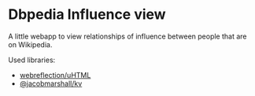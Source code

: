 # Dbpedia Influence view

A little webapp to view relationships of influence between people that are on Wikipedia. 

Used libraries:

- [webreflection/uHTML](https://github.com/webreflection/uHTML)
- [@jacobmarshall/kv](https://github.com/@jacobmarshall/kv)
